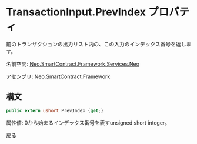 # TransactionInput.PrevIndex プロパティ

前のトランザクションの出力リスト内の、この入力のインデックス番号を返します。

名前空間: [Neo.SmartContract.Framework.Services.Neo](../../neo.md)

アセンブリ: Neo.SmartContract.Framework

## 構文

```c#
public extern ushort PrevIndex {get;}
```

属性値: 0から始まるインデックス番号を表すunsigned short integer。



[戻る](../TransactionInput.md)
